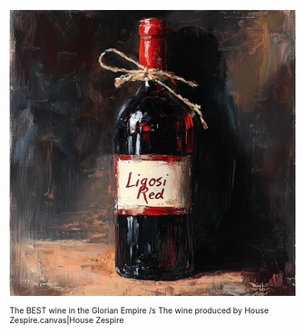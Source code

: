 ![](../assets/27acba235ecbf1d1f2dd6db2cdb0db1c.png)

The BEST wine in the Glorian Empire /s
The wine produced by House Zespire.canvas|House Zespire